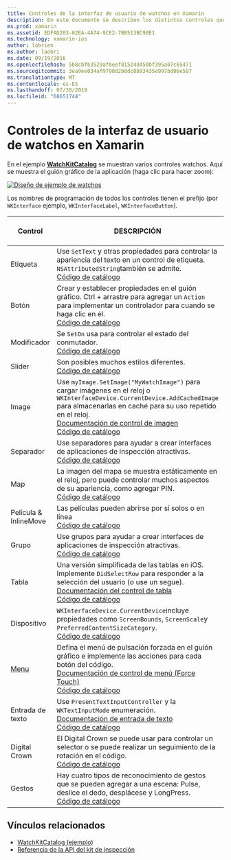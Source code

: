 ```yaml
---
title: Controles de la interfaz de usuario de watchos en Xamarin
description: En este documento se describen los distintos controles que están disponibles para su uso en las interfaces de usuario de watchos. Proporciona una descripción de etiquetas, botones, conmutadores, controles deslizantes, imágenes, separadores, mapas, etc.
ms.prod: xamarin
ms.assetid: EDFAD203-02EA-4A74-9CE2-7B8513BC90E1
ms.technology: xamarin-ios
author: lobrien
ms.author: laobri
ms.date: 09/19/2016
ms.openlocfilehash: 5b8cbfb3529af0eef81524d450bf395a07c65471
ms.sourcegitcommit: 3ea9ee034af9790d2b0dc0893435e997bd06e587
ms.translationtype: MT
ms.contentlocale: es-ES
ms.lasthandoff: 07/30/2019
ms.locfileid: "68651744"
---
```

# <a name="watchos-user-interface-controls-in-xamarin"></a>Controles de la interfaz de usuario de watchos en Xamarin

En el ejemplo [**WatchKitCatalog**](https://github.com/xamarin/monotouch-samples/tree/master/watchOS/WatchKitCatalog) se muestran varios controles watchos. Aquí se muestra el guión gráfico de la aplicación (haga clic para hacer zoom):

[![](images/storyboard-sml.png "Diseño de ejemplo de watchos")](images/storyboard.png#lightbox)

Los nombres de programación de todos los controles tienen el prefijo (por `WKInterface` ejemplo, `WKInterfaceLabel`, `WKInterfaceButton`).

|Control|DESCRIPCIÓN|Captura de pantalla|
|---|---|---|
|Etiqueta|Use `SetText` y otras propiedades para controlar la apariencia del texto en un control de etiqueta. `NSAttributedString`también se admite.<br />[Código de catálogo](https://github.com/xamarin/ios-samples/blob/master/watchOS/WatchKitCatalog/WatchKit3Extension/LabelDetailController.cs)|![](Images/label.png)|
|Botón|Crear y establecer propiedades en el guión gráfico. Ctrl + arrastre para agregar un `Action` para implementar un controlador para cuando se haga clic en él.<br />[Código de catálogo](https://github.com/xamarin/ios-samples/blob/master/watchOS/WatchKitCatalog/WatchKit3Extension/ButtonDetailController.cs)|![](Images/button.png)|
|Modificador|Se `SetOn` usa para controlar el estado del conmutador.<br />[Código de catálogo](https://github.com/xamarin/ios-samples/blob/master/watchOS/WatchKitCatalog/WatchKit3Extension/SwitchDetailController.cs)|![](Images/switch.png)|
|Slider|Son posibles muchos estilos diferentes.<br />[Código de catálogo](https://github.com/xamarin/ios-samples/blob/master/watchOS/WatchKitCatalog/WatchKit3Extension/SliderDetailController.cs)|![](Images/slider.png)|
|Image|Use `myImage.SetImage("MyWatchImage")` para cargar imágenes en el reloj o `WKInterfaceDevice.CurrentDevice.AddCachedImage` para almacenarlas en caché para su uso repetido en el reloj.<br />[Documentación de control de imagen](~/ios/watchos/user-interface/image.md)<br />[Código de catálogo](https://github.com/xamarin/ios-samples/blob/master/watchOS/WatchKitCatalog/WatchKit3Extension/ImageDetailController.cs)|![](Images/image.png)|
|Separador|Use separadores para ayudar a crear interfaces de aplicaciones de inspección atractivas.<br />[Código de catálogo](https://github.com/xamarin/ios-samples/blob/master/watchOS/WatchKitCatalog/WatchKit3Extension/SeparatorDetailController.cs)|![](Images/separator.png)| 
|Map|La imagen del mapa se muestra estáticamente en el reloj, pero puede controlar muchos aspectos de su apariencia, como agregar PIN.<br />[Código de catálogo](https://github.com/xamarin/ios-samples/blob/master/watchOS/WatchKitCatalog/WatchKit3Extension/MapDetailController.cs)|![](Images/map.png)|
|Película & InlineMove|Las películas pueden abrirse por sí solos o en línea<br />[Código de catálogo](https://github.com/xamarin/ios-samples/blob/master/watchOS/WatchKitCatalog/WatchKit3Extension/MovieDetailController.cs)|![](Images/movie.png)|
|Grupo|Use grupos para ayudar a crear interfaces de aplicaciones de inspección atractivas.<br />[Código de catálogo](https://github.com/xamarin/ios-samples/blob/master/watchOS/WatchKitCatalog/WatchKit3Extension/GroupDetailController.cs)|![](Images/group.png)|
|Tabla|Una versión simplificada de las tablas en iOS. Implemente `DidSelectRow` para responder a la selección del usuario (o use un segue).<br />[Documentación del control de tabla](~/ios/watchos/user-interface/table.md)<br />[Código de catálogo](https://github.com/xamarin/ios-samples/blob/master/watchOS/WatchKitCatalog/WatchKit3Extension/Table%20Detail%20Controller/TableDetailController.cs)|![](Images/table.png)|
|Dispositivo|`WKInterfaceDevice.CurrentDevice`incluye propiedades como `ScreenBounds`, `ScreenScale`y `PreferredContentSizeCategory`.<br />[Código de catálogo](https://github.com/xamarin/ios-samples/blob/master/watchOS/WatchKitCatalog/WatchKit3Extension/DeviceDetailController.cs)|![](Images/device.png)|
|[Menu](~/ios/watchos/user-interface/menu.md)|Defina el menú de pulsación forzada en el guión gráfico e implemente las acciones para cada botón del código.<br />[Documentación de control de menú (Force Touch)](~/ios/watchos/user-interface/menu.md)<br />[Código de catálogo](https://github.com/xamarin/ios-samples/blob/master/watchOS/WatchKitCatalog/WatchKit3Extension/ControllerDetailController.cs)|![](Images/controller.png)|
|Entrada de texto|Use `PresentTextInputController` y la `WKTextInputMode` enumeración.<br />[Documentación de entrada de texto](~/ios/watchos/user-interface/text-input.md)<br />[Código de catálogo](https://github.com/xamarin/ios-samples/blob/master/watchOS/WatchKitCatalog/WatchKit3Extension/TextInputController.cs)|![](Images/textinput.png)|
|Digital Crown|El Digital Crown se puede usar para controlar un selector o se puede realizar un seguimiento de la rotación en el código.<br />[Código de catálogo](https://github.com/xamarin/ios-samples/blob/master/watchOS/WatchKitCatalog/WatchKit3Extension/CrownDetailController.cs)|![](Images/digital-crown.png)|
|Gestos|Hay cuatro tipos de reconocimiento de gestos que se pueden agregar a una escena: Pulse, deslice el dedo, desplácese y LongPress.<br />[Código de catálogo](https://github.com/xamarin/ios-samples/blob/master/watchOS/WatchKitCatalog/WatchKit3Extension/GestureDetailController.cs)|![](Images/gestures.png)|


## <a name="related-links"></a>Vínculos relacionados

- [WatchKitCatalog (ejemplo)](https://docs.microsoft.com/samples/xamarin/ios-samples/watchos-watchkitcatalog)
- [Referencia de la API del kit de inspección](xref:WatchKit)
